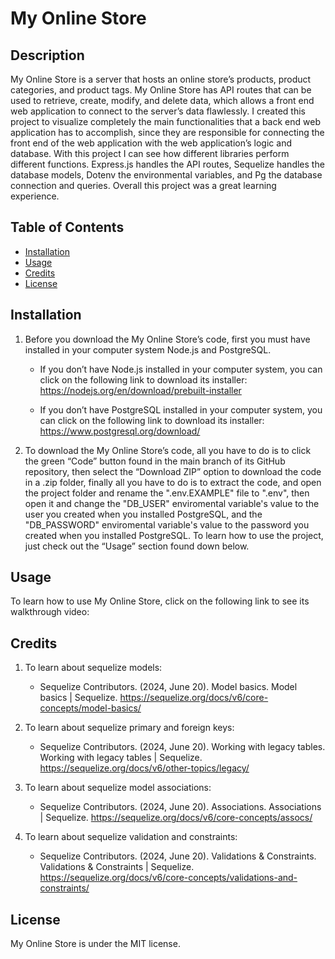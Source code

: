 # My Online Store

## Description

My Online Store is a server that hosts an online store’s products, product categories, and product tags. My Online Store has API routes that can be used to retrieve, create, modify, and delete data, which allows a front end web application to connect to the server’s data flawlessly. I created this project to visualize completely the main functionalities that a back end web application has to accomplish, since they are responsible for connecting the front end of the web application with the web application’s logic and database. With this project I can see how different libraries perform different functions. Express.js handles the API routes, Sequelize handles the database models, Dotenv the environmental variables, and Pg the database connection and queries. Overall this project was a great learning experience.

## Table of Contents

- [Installation](#installation)
- [Usage](#usage)
- [Credits](#credits)
- [License](#license)

## Installation

1. Before you download the My Online Store’s code, first you must have installed in your computer system Node.js and PostgreSQL.

   - If you don’t have Node.js installed in your computer system, you can click on the following link to download its installer: https://nodejs.org/en/download/prebuilt-installer

   - If you don’t have PostgreSQL installed in your computer system, you can click on the following link to download its installer: https://www.postgresql.org/download/

2. To download the My Online Store’s code, all you have to do is to click the green “Code” button found in the main branch of its GitHub repository, then select the “Download ZIP” option to download the code in a .zip folder, finally all you have to do is to extract the code, and open the project folder and rename the ".env.EXAMPLE" file to ".env", then open it and change the "DB_USER" enviromental variable's value to the user you created when you installed PostgreSQL, and the "DB_PASSWORD" enviromental variable's value to the password you created when you installed PostgreSQL. To learn how to use the project, just check out the “Usage” section found down below.

## Usage

To learn how to use My Online Store, click on the following link to see its walkthrough video:

## Credits

1. To learn about sequelize models:

   - Sequelize Contributors. (2024, June 20). Model basics. Model basics | Sequelize. https://sequelize.org/docs/v6/core-concepts/model-basics/

2. To learn about sequelize primary and foreign keys:

   - Sequelize Contributors. (2024, June 20). Working with legacy tables. Working with legacy tables | Sequelize. https://sequelize.org/docs/v6/other-topics/legacy/

3. To learn about sequelize model associations:

   - Sequelize Contributors. (2024, June 20). Associations. Associations | Sequelize. https://sequelize.org/docs/v6/core-concepts/assocs/

4. To learn about sequelize validation and constraints:

   - Sequelize Contributors. (2024, June 20). Validations & Constraints. Validations & Constraints | Sequelize. https://sequelize.org/docs/v6/core-concepts/validations-and-constraints/

## License

My Online Store is under the MIT license.
